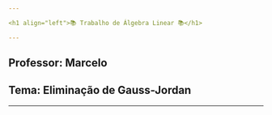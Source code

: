 ```yaml
---

<h1 align="left">📚 Trabalho de Álgebra Linear 📚</h1>

---
```


<h2 align="left">Professor: Marcelo</h2>

<h2 align="left">Tema: Eliminação de Gauss-Jordan</h2>

---

